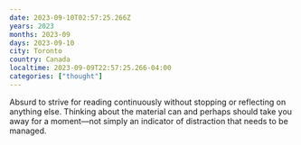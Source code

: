 ```yaml
---
date: 2023-09-10T02:57:25.266Z
years: 2023
months: 2023-09
days: 2023-09-10
city: Toronto
country: Canada
localtime: 2023-09-09T22:57:25.266-04:00
categories: ["thought"]
---
```

Absurd to strive for reading continuously without stopping or reflecting on anything else. Thinking about the material can and perhaps should take you away for a moment—not simply an indicator of distraction that needs to be managed.
